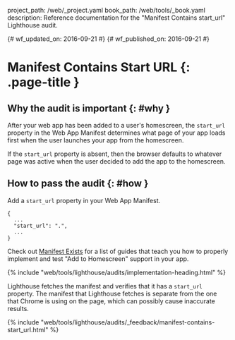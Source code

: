 project_path: /web/_project.yaml
book_path: /web/tools/_book.yaml
description: Reference documentation for the "Manifest Contains start_url" Lighthouse audit.

{# wf_updated_on: 2016-09-21 #}
{# wf_published_on: 2016-09-21 #}

# Manifest Contains Start URL  {: .page-title }

## Why the audit is important {: #why }

After your web app has been added to a user's homescreen, the `start_url`
property in the Web App Manifest determines what page of your app loads first
when the user launches your app from the homescreen.

If the `start_url` property is absent, then the browser defaults to whatever
page was active when the user decided to add the app to the homescreen.

## How to pass the audit {: #how }

Add a `start_url` property in your Web App Manifest.

    {
      ...
      "start_url": ".",
      ...
    }

Check out [Manifest Exists](manifest-exists#how)
for a list of guides that teach you how to properly
implement and test "Add to Homescreen" support in your app.

{% include "web/tools/lighthouse/audits/implementation-heading.html" %}

Lighthouse fetches the manifest and verifies that it has a `start_url` property.
The manifest that Lighthouse fetches is separate from the one that Chrome is
using on the page, which can possibly cause inaccurate results.


{% include "web/tools/lighthouse/audits/_feedback/manifest-contains-start_url.html" %}
